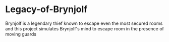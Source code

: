# Legacy-of-Brynjolf
Brynjolf is a legendary thief known to escape even the most secured rooms and this project simulates Brynjolf's mind to escape room in the presence of moving guards
